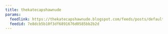 ```yaml
---
title: thekatecapshawnude
params:
  feedlink: https://thekatecapshawnude.blogspot.com/feeds/posts/default
  feedid: 7e8dcb5b10f3df6891676d0585bb2b2d
---
```

